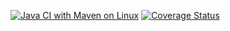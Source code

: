 [![Java CI with Maven on Linux](https://github.com/NicoPolazzi/github-ci-example/actions/workflows/maven.yml/badge.svg)](https://github.com/NicoPolazzi/github-ci-example/actions/workflows/maven.yml) [![Coverage Status](https://coveralls.io/repos/github/NicoPolazzi/github-ci-example/badge.svg?branch=main)](https://coveralls.io/github/NicoPolazzi/github-ci-example?branch=main)
